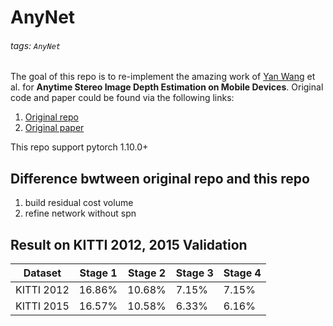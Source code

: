# AnyNet
###### tags: `AnyNet`
The goal of this repo is to re-implement the amazing work of [Yan Wang](https://github.com/mileyan) et al. for **Anytime Stereo Image Depth Estimation on Mobile Devices**. Original code and paper could be found via the following links:
1. [Original repo](https://github.com/mileyan/AnyNet)
2. [Original paper](https://arxiv.org/abs/1810.11408)

This repo support pytorch 1.10.0+
## Difference bwtween original repo and this repo
1. build residual cost volume
2. refine network without spn
## Result on KITTI 2012, 2015 Validation


| Dataset    | Stage 1 | Stage 2 | Stage 3 | Stage 4 |
| ---------- | ------- | ------- | ------- | ------- |
| KITTI 2012 | 16.86%  | 10.68%  | 7.15%   | 7.15%   |
| KITTI 2015 | 16.57%  | 10.58%  | 6.33%   | 6.16%   |


